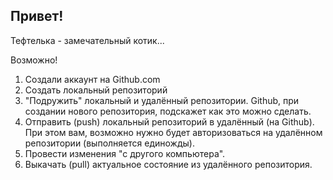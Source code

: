 ## Привет!

Тефтелька - замечательный котик...

Возможно!

1. Создали аккаунт на Github.com
2. Создать локальный репозиторий
3. "Подружить" локальный и удалённый репозитории. Github, при создании нового репозитория, подскажет как это можно сделать.
4. Отправить (push) локальный репозиторий в удалённый (на Github). При этом вам, возможно нужно будет авторизоваться на удалённом репозитории (выполняется единожды).
5. Провести изменения "с другого компьютера".
6. Выкачать (pull) актуальное состояние из удалённого репозитория.